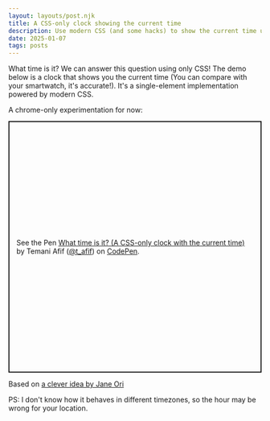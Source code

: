 ```yaml
---
layout: layouts/post.njk
title: A CSS-only clock showing the current time
description: Use modern CSS (and some hacks) to show the current time using only CSS
date: 2025-01-07
tags: posts
---
```


What time is it? We can answer this question using only CSS! The demo below is a clock that shows you the current time (You can compare with your smartwatch, it's accurate!). It's a single-element implementation powered by modern CSS.

A chrome-only experimentation for now:

<p class="codepen" data-height="500" data-default-tab="result" data-slug-hash="LEPemRQ" data-pen-title="What time is it? (A CSS-only clock with the current time)" data-preview="true" data-user="t_afif" style="height: 500px; box-sizing: border-box; display: flex; align-items: center; justify-content: center; border: 2px solid; margin: 1em 0; padding: 1em;">
  <span>See the Pen <a href="https://codepen.io/t_afif/pen/LEPemRQ">
  What time is it? (A CSS-only clock with the current time)</a> by Temani Afif (<a href="https://codepen.io/t_afif">@t_afif</a>)
  on <a href="https://codepen.io">CodePen</a>.</span>
</p>
<script async src="https://public.codepenassets.com/embed/index.js"></script>

Based on [a clever idea by Jane Ori](https://dev.to/janeori/getting-your-ip-address-with-css-and-other-32-bit-api-responses-without-javascript-402h)

PS: I don't know how it behaves in different timezones, so the hour may be wrong for your location.